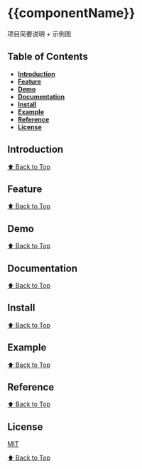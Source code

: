 # {{componentName}}

项目简要说明 + 示例图

## Table of Contents

- **[Introduction](#introduction)**
- **[Feature](#feature)**
- **[Demo](#demo)**
- **[Documentation](#documentation)**
- **[Install](#install)**
- **[Example](#example)**
- **[Reference](#reference)**
- **[License](#license)**

## Introduction

[⬆ Back to Top](#table-of-contents)

## Feature

[⬆ Back to Top](#table-of-contents)

## Demo

[⬆ Back to Top](#table-of-contents)

## Documentation

[⬆ Back to Top](#table-of-contents)

## Install

[⬆ Back to Top](#table-of-contents)

## Example

[⬆ Back to Top](#table-of-contents)

## Reference

[⬆ Back to Top](#table-of-contents)

## License

[MIT](./LICENSE)

[⬆ Back to Top](#table-of-contents)
